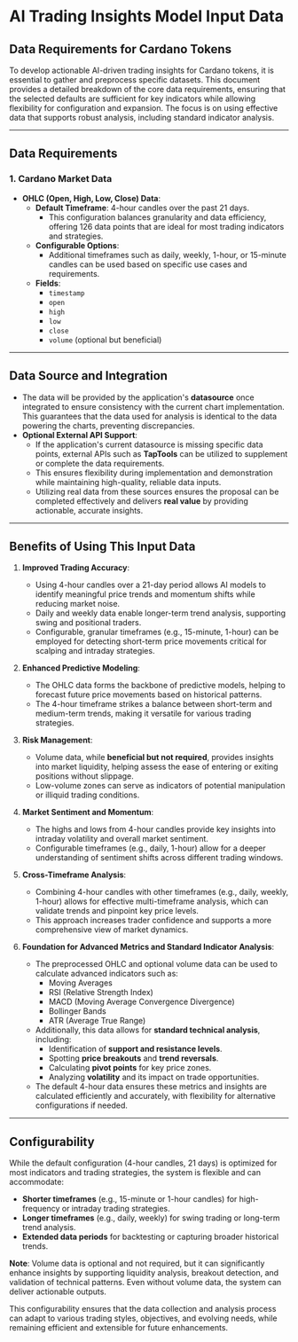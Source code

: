 # AI Trading Insights Model Input Data

## Data Requirements for Cardano Tokens

To develop actionable AI-driven trading insights for Cardano tokens, it is essential to gather and preprocess specific datasets. This document provides a detailed breakdown of the core data requirements, ensuring that the selected defaults are sufficient for key indicators while allowing flexibility for configuration and expansion. The focus is on using effective data that supports robust analysis, including standard indicator analysis.

---

## Data Requirements

### 1. **Cardano Market Data**

- **OHLC (Open, High, Low, Close) Data**:
  - **Default Timeframe**: 4-hour candles over the past 21 days.
    - This configuration balances granularity and data efficiency, offering 126 data points that are ideal for most trading indicators and strategies.
  - **Configurable Options**:
    - Additional timeframes such as daily, weekly, 1-hour, or 15-minute candles can be used based on specific use cases and requirements.
  - **Fields**:
    - `timestamp`
    - `open`
    - `high`
    - `low`
    - `close`
    - `volume` (optional but beneficial)

---

## Data Source and Integration

- The data will be provided by the application's **datasource** once integrated to ensure consistency with the current chart implementation. This guarantees that the data used for analysis is identical to the data powering the charts, preventing discrepancies.
- **Optional External API Support**:
  - If the application's current datasource is missing specific data points, external APIs such as **TapTools** can be utilized to supplement or complete the data requirements.
  - This ensures flexibility during implementation and demonstration while maintaining high-quality, reliable data inputs.
  - Utilizing real data from these sources ensures the proposal can be completed effectively and delivers **real value** by providing actionable, accurate insights.

---

## Benefits of Using This Input Data

1. **Improved Trading Accuracy**:

   - Using 4-hour candles over a 21-day period allows AI models to identify meaningful price trends and momentum shifts while reducing market noise.
   - Daily and weekly data enable longer-term trend analysis, supporting swing and positional traders.
   - Configurable, granular timeframes (e.g., 15-minute, 1-hour) can be employed for detecting short-term price movements critical for scalping and intraday strategies.

2. **Enhanced Predictive Modeling**:

   - The OHLC data forms the backbone of predictive models, helping to forecast future price movements based on historical patterns.
   - The 4-hour timeframe strikes a balance between short-term and medium-term trends, making it versatile for various trading strategies.

3. **Risk Management**:

   - Volume data, while **beneficial but not required**, provides insights into market liquidity, helping assess the ease of entering or exiting positions without slippage.
   - Low-volume zones can serve as indicators of potential manipulation or illiquid trading conditions.

4. **Market Sentiment and Momentum**:

   - The highs and lows from 4-hour candles provide key insights into intraday volatility and overall market sentiment.
   - Configurable timeframes (e.g., daily, 1-hour) allow for a deeper understanding of sentiment shifts across different trading windows.

5. **Cross-Timeframe Analysis**:

   - Combining 4-hour candles with other timeframes (e.g., daily, weekly, 1-hour) allows for effective multi-timeframe analysis, which can validate trends and pinpoint key price levels.
   - This approach increases trader confidence and supports a more comprehensive view of market dynamics.

6. **Foundation for Advanced Metrics and Standard Indicator Analysis**:
   - The preprocessed OHLC and optional volume data can be used to calculate advanced indicators such as:
     - Moving Averages
     - RSI (Relative Strength Index)
     - MACD (Moving Average Convergence Divergence)
     - Bollinger Bands
     - ATR (Average True Range)
   - Additionally, this data allows for **standard technical analysis**, including:
     - Identification of **support and resistance levels**.
     - Spotting **price breakouts** and **trend reversals**.
     - Calculating **pivot points** for key price zones.
     - Analyzing **volatility** and its impact on trade opportunities.
   - The default 4-hour data ensures these metrics and insights are calculated efficiently and accurately, with flexibility for alternative configurations if needed.

---

## Configurability

While the default configuration (4-hour candles, 21 days) is optimized for most indicators and trading strategies, the system is flexible and can accommodate:

- **Shorter timeframes** (e.g., 15-minute or 1-hour candles) for high-frequency or intraday trading strategies.
- **Longer timeframes** (e.g., daily, weekly) for swing trading or long-term trend analysis.
- **Extended data periods** for backtesting or capturing broader historical trends.

**Note**: Volume data is optional and not required, but it can significantly enhance insights by supporting liquidity analysis, breakout detection, and validation of technical patterns. Even without volume data, the system can deliver actionable outputs.

This configurability ensures that the data collection and analysis process can adapt to various trading styles, objectives, and evolving needs, while remaining efficient and extensible for future enhancements.
